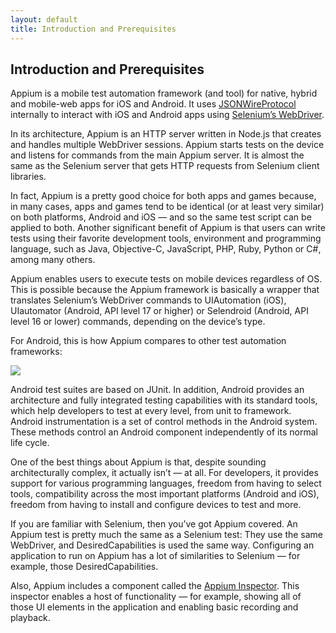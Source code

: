 ```yaml
---
layout: default
title: Introduction and Prerequisites
---
```



## Introduction and Prerequisites

Appium is a mobile test automation framework (and tool) for native, hybrid and mobile-web apps for iOS and Android. It uses [JSONWireProtocol](https://code.google.com/p/selenium/wiki/JsonWireProtocol) internally to interact with iOS and Android apps using [Selenium’s WebDriver](http://docs.seleniumhq.org/projects/webdriver/).

In its architecture, Appium is an HTTP server written in Node.js that creates and handles multiple WebDriver sessions. Appium starts tests on the device and listens for commands from the main Appium server. It is almost the same as the Selenium server that gets HTTP requests from Selenium client libraries.

In fact, Appium is a pretty good choice for both apps and games because, in many cases, apps and games tend to be identical (or at least very similar) on both platforms, Android and iOS — and so the same test script can be applied to both. Another significant benefit of Appium is that users can write tests using their favorite development tools, environment and programming language, such as Java, Objective-C, JavaScript, PHP, Ruby, Python or C#, among many others.

Appium enables users to execute tests on mobile devices regardless of OS. This is possible because the Appium framework is basically a wrapper that translates Selenium’s WebDriver commands to UIAutomation (iOS), UIautomator (Android, API level 17 or higher) or Selendroid (Android, API level 16 or lower) commands, depending on the device’s type.

For Android, this is how Appium compares to other test automation frameworks:

![]({{site.github.url}}/assets/appium/10-framework-families-opt.png)

Android test suites are based on JUnit. In addition, Android provides an architecture and fully integrated testing capabilities with its standard tools, which help developers to test at every level, from unit to framework. Android instrumentation is a set of control methods in the Android system. These methods control an Android component independently of its normal life cycle.

One of the best things about Appium is that, despite sounding architecturally complex, it actually isn’t — at all. For developers, it provides support for various programming languages, freedom from having to select tools, compatibility across the most important platforms (Android and iOS), freedom from having to install and configure devices to test and more.

If you are familiar with Selenium, then you’ve got Appium covered. An Appium test is pretty much the same as a Selenium test: They use the same WebDriver, and DesiredCapabilities is used the same way. Configuring an application to run on Appium has a lot of similarities to Selenium — for example, those DesiredCapabilities.

Also, Appium includes a component called the [Appium Inspector](http://testdroid.com/news/appium-tip-13-use-inspector-or-uiautomatorviewer-for-ui-element-inspection). This inspector enables a host of functionality — for example, showing all of those UI elements in the application and enabling basic recording and playback.

